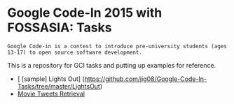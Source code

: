 # Google Code-In 2015 with FOSSASIA: Tasks 

`Google Code-in is a contest to introduce pre-university students (ages 13-17) to open source software development.`

This is a repository for GCI tasks and putting up examples for reference.

- [ [sample] Lights Out] (https://github.com/jig08/Google-Code-In-Tasks/tree/master/LightsOut)
- [Movie Tweets Retrieval](https://github.com/jig08/Google-Code-In-Tasks/edit/master/MovieTweetsRetrieval)
